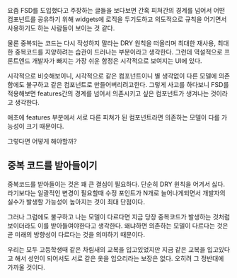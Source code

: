 요즘 FSD를 도입했다고 주장하는 글들을 보다보면 간혹 피쳐간의 경계를 넘어서 어떤 컴포넌트를 공유하기 위해 widgets에 로직을 두기도하고 의도적으로 규칙을 어기면서 사용하기도 하는 사람들이 보이는 것 같다.

물론 중복되는 코드는 다시 작성하지 말라는 DRY 원칙을 떠올리며 최대한 재사용, 최대한 중복코드를 지양하려는 습관이 드러나는 부분이라고 생각한다. 그런데 역설적으로 프론트엔드 개발자가 빠지는 가장 쉬운 함정은 시각적으로 보여지는 UI에 있다.

시각적으로 비슷해보이니, 시각적으로 같은 컴포넌트이니 별 생각없이 다른 모델에 의존함에도 불구하고 같은 컴포넌트로 만들어버리려고한다. 그렇게 사고를 하다보니 FSD를 적용해보면 features간의 경계를 넘어서 의존시키고 싶은 컴포넌트가 생겨나는 것이라고 생각한다.

애초에 features 부분에서 서로 다른 피쳐가 된 컴포넌트라면 의존하는 모델이 다를 가능성이 크기 때문이다.

그렇다면 어떻게 해야할까?

## 중복 코드를 받아들이기

중복코드를 받아들이는 것은 꽤 큰 결심이 필요하다. 단순히 DRY 원칙을 어겨서 싫다. 라기보다는 일괄적인 변경이 필요할때 수정 포인트가 N개로 늘어나게되면서 개발자의 실수가 발생할 가능성이 높아지는 것이 최대 단점이다.

그러나 그럼에도 불구하고 나는 모델이 다르다면 지금 당장 중복코드가 발생하는 것처럼 보이더라도 이를 받아들여야한다고 생각한다. 왜냐하면 의존하는 모델이 다르다는 것은 곧 미래의 방향성이 다르다는 것을 의미하기 때문이다.

우리는 모두 고등학생때 같은 차림새의 교복을 입고있었지만 지금 같은 교복을 입고있다고 해서 성인이 되어서도 서로 같은 옷을 입으리라는 보장은 없다. 오히려 그 정반대에 가까울 것이다.

